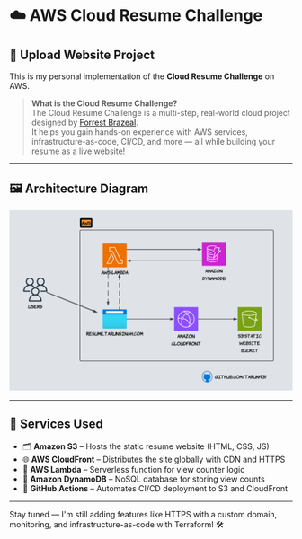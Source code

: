 # ☁️ AWS Cloud Resume Challenge

## 🚀 Upload Website Project

This is my personal implementation of the **Cloud Resume Challenge** on AWS.

> **What is the Cloud Resume Challenge?**  
> The Cloud Resume Challenge is a multi-step, real-world cloud project designed by [Forrest Brazeal](https://cloudresumechallenge.dev/).  
> It helps you gain hands-on experience with AWS services, infrastructure-as-code, CI/CD, and more — all while building your resume as a live website!

---

## 🖼️ Architecture Diagram

![Cloud Resume Architecture](Resume-Challenge.png)

---

## 🧰 Services Used

- 🗂️ **Amazon S3** – Hosts the static resume website (HTML, CSS, JS)  
- 🌐 **AWS CloudFront** – Distributes the site globally with CDN and HTTPS  
- 🧠 **AWS Lambda** – Serverless function for view counter logic  
- 🧾 **Amazon DynamoDB** – NoSQL database for storing view counts  
- 🤖 **GitHub Actions** – Automates CI/CD deployment to S3 and CloudFront

---

Stay tuned — I'm still adding features like HTTPS with a custom domain, monitoring, and infrastructure-as-code with Terraform! 🛠️


